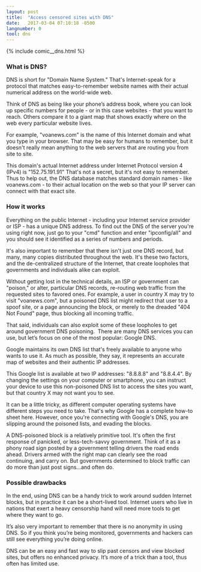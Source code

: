 ```yaml
---
layout: post
title:  "Access censored sites with DNS"
date:   2017-03-04 07:10:18 -0500
langnumber: 0
tool: dns
---
```


{% include comic__dns.html %}

### What is DNS?  

DNS is short for "Domain Name System." That's Internet-speak for a protocol that matches easy-to-remember website names with their actual numerical address on the world-wide web.  

Think of DNS as being like your phone’s address book, where you can look up specific numbers for people - or in this case websites - that you want to reach. Others compare it to a giant map that shows exactly where on the web every particular website lives.  

For example, "voanews.com" is the name of this Internet domain and what you type in your browser. That may be easy for humans to remember, but it doesn't really mean anything to the web servers that are routing you from site to site.

This domain's actual Internet address under Internet Protocol version 4 (IPv4) is "152.75.191.91" That's not a secret, but it's not easy to remember.  Thus to help out, the DNS database matches standard domain names - like voanews.com - to their actual location on the web so that your IP server can connect with that exact site.  

### How it works  

Everything on the public Internet - including your Internet service provider or ISP - has a unique DNS address. To find out the DNS of the server you're using right now, just go to your "cmd" function and enter "ipconfig/all" and you should see it identified as a series of numbers and periods.  

It's also important to remember that there isn't just one DNS record, but many, many copies distributed throughout the web. It's these two factors, and the de-centralized structure of the Internet, that create loopholes that governments and individuals alike can exploit.  

Without getting lost in the technical details, an ISP or government can "poison," or alter, particular DNS records, re-routing web traffic from the requested sites to favored ones. For example, a user in country X may try to visit "voanews.com", but a poisoned DNS list might redirect that user to a spoof site, or a page announcing the block, or merely to the dreaded "404 Not Found" page, thus blocking all incoming traffic.

That said, individuals can also exploit some of these loopholes to get around government DNS poisoning.  There are many DNS services you can use, but let’s focus on one of the most popular: Google DNS.

Google maintains its own DNS list that's freely available to anyone who wants to use it. As much as possible, they say, it represents an accurate map of websites and their authentic IP addresses.  

This Google list is available at two IP addresses: "8.8.8.8" and "8.8.4.4". By changing the settings on your computer or smartphone, you can instruct your device to use this non-poisoned DNS list to access the sites you want, but that country X may not want you to see.  

It can be a little tricky, as different computer operating systems have different steps you need to take. That's why Google has a complete how-to sheet here. However, once you're connecting with Google's DNS, you are slipping around the poisoned lists, and evading the blocks.

A DNS-poisoned block is a relatively primitive tool. It's often the first response of panicked, or less-tech-savvy government. Think of it as a phony road sign posted by a government telling drivers the road ends ahead. Drivers armed with the right map can clearly see the road continuing, and carry on. But governments determined to block traffic can do more than just post signs...and often do.  
  
### Possible drawbacks

In the end, using DNS can be a handy trick to work around sudden Internet blocks, but in practice it can be a short-lived tool. Internet users who live in nations that exert a heavy censorship hand will need more tools to get where they want to go.

It’s also very important to remember that there is no anonymity in using DNS. So if you think you’re being monitored, governments and hackers can still see everything you’re doing online.

DNS can be an easy and fast way to slip past censors and view blocked sites, but offers no enhanced privacy. It’s more of a trick than a tool, thus often has limited use.